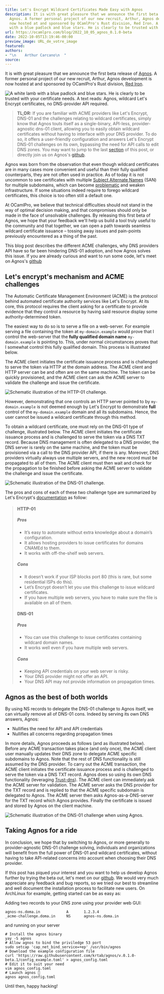 ```yaml
---
title: Let's Encrypt Wildcard Certificates Made Easy with Agnos
description: It is with great pleasure that we announce the first beta release of
  Agnos. A former personal project of our new recruit, Arthur, Agnos development is
  now hosted at and sponsored by OCamlPro's Rust division, Red Iron. A white lamb
  with a blue padlock and blue stars. He is clearly to be trusted with ...
url: https://ocamlpro.com/blog/2022_10_05_agnos_0.1.0-beta
date: 2022-10-05T13:19:46-00:00
preview_image: URL_de_votre_image
featured:
authors:
- "\n    Arthur Carcano\n  "
source:
---
```


<p></p>
<p>It is with great pleasure that we announce the first beta release of <a href="https://github.com/krtab/agnos">Agnos</a>. A former personal project of our new recruit, Arthur, Agnos development is now hosted at and sponsored by OCamlPro's Rust division, <a href="https://red-iron.eu/">Red Iron</a>.</p>
<p><img src="https://ocamlpro.com/blog/assets/img/agnos-banner.png" alt="A white lamb with a blue padlock and blue stars. He is clearly to be trusted with your certificate needs. A text reads: Agnos, wildcard Let's Encrypt certificates, no DNS-provider API required."/></p>
<blockquote>
<p><strong>TL;DR:</strong>
If you are familiar with ACME providers like Let's Encrypt, DNS-01 and the challenges relating to wildcard certificates, simply know that Agnos touts itself as a single-binary, API-less, provider-agnostic dns-01 client, allowing you to easily obtain wildcard certificates without having to interface with your DNS provider. To do so, it offers a user-friendly configuration and answers Let's Encrypt DNS-01 challenges on its own, bypassing the need for API calls to edit DNS zones. You may want to jump to the last <a href="https://ocamlpro.com/blog/feed#agnos-as-the-best-of-both-worlds">section</a> of this post, or directly join us on  Agnos's <a href="https://github.com/krtab/agnos">github</a>.</p>
</blockquote>
<p>Agnos was born from the observation that even though wildcard certificates are in many cases more convenient and useful than their fully qualified counterparts, they are not often used in practice. As of today it is not uncommon to see certificates with multiple <a href="https://en.wikipedia.org/wiki/Subject_Alternative_Name">Subject Alternate Names</a>  (SAN) for multiple subdomains, which can become <a href="https://discuss.httparchive.org/t/san-certificates-how-many-alt-names-are-too-many/1867">problematic</a> and weaken infrastructure. If some situations indeed require to forego wildcard certificates, this choice is too often still a default one.</p>
<p>At OCamlPro, we believe that technical difficulties should not stand in the way of optimal decision making, and that compromises should only be made in the face of unsolvable challenges. By releasing this first beta of Agnos, we hope that your feedback we'll help us build a tool truly useful to the community and that together, we can open a path towards seamless wildcard certificate issuance &ndash; tossing away issues and pain-points previously encountered as a thing of the past.</p>
<p>This blog post describes the different ACME challenges, why DNS providers API have so far been hindering DNS-01 adoption, and how Agnos solves this issue. If you are already curious and want to run some code, let's meet on Agnos's <a href="https://github.com/krtab/agnos">github</a></p>
<h2>Let's encrypt's mechanism and ACME challenges</h2>
<p>The Automatic Certificate Management Environment (ACME) is the protocol behind automated certificate authority services like Let's Encrypt. At its core, this protocol requires the client asking for a certificate to provide evidence that they control a resource by having said resource display some authority-determined token.</p>
<p>The easiest way to do so is to serve a file on a web-server. For example serving a file containing the token at <code>my-domain.example</code> would prove that I control the web-server that the <strong>fully qualified domain name</strong> <code>my-domain.example</code> is pointing to. This, under normal circumstances proves that I somewhat control this fully qualified domain. This process is illustrated below.</p>
<p>The ACME client initiates the certificate issuance process and is challenged to serve the token via HTTP at the domain address. The ACME client and HTTP server can be and often are on the same machine. The token can be quickly provisioned, and the ACME client can ask the ACME server to validate the challenge and issue the certificate.</p>
<p><img src="https://ocamlpro.com/blog/assets/img/http-01-schema.png" alt="Schematic illustration of the HTTP-01 challenge."/></p>
<p>However, demonstrating that one controls an HTTP server pointed to by <code>my-domain.example</code> is not deemed enough by Let's Encrypt to demonstrate <strong>full</strong> control of the <code>my-domain.example</code> domain and all its subdomains. Hence, the user cannot be issued a wildcard certificate through this method.</p>
<p>To obtain a wildcard certificate, one must rely on the DNS-01 type of challenge, illustrated below. The ACME client initiates the certificate issuance process and is challenged to serve the token via a DNS TXT record. Because DNS management is often delegated to a DNS provider, the DNS server is rarely on the same machine, and the token must be provisioned via a call to the DNS provider API, if there is any. Moreover, DNS providers virtually always use multiple servers, and the new record must be propagated to all of them. The ACME client must then wait and check for the propagation to be finished before asking the ACME server to validate the challenge and issue the certificate.</p>
<p><img src="https://ocamlpro.com/blog/assets/img/dns-01-schema.png" alt="Schematic illustration of the DNS-01 challenge."/></p>
<p>The pros and cons of each of these two challenge type are summarized by Let's Encrypt's <a href="https://letsencrypt.org/docs/challenge-types/">documentation</a> as follow:</p>
<blockquote>
<h4>HTTP-01</h4>
<h5>Pros</h5>
<ul>
<li>It&rsquo;s easy to automate without extra knowledge about a domain&rsquo;s configuration.
</li>
<li>It allows hosting providers to issue certificates for domains CNAMEd to them.
</li>
<li>It works with off-the-shelf web servers.
</li>
</ul>
<h5>Cons</h5>
<ul>
<li>It doesn&rsquo;t work if your ISP blocks port 80 (this is rare, but some residential ISPs do this).
</li>
<li>Let&rsquo;s Encrypt doesn&rsquo;t let you use this challenge to issue wildcard certificates.
</li>
<li>If you have multiple web servers, you have to make sure the file is available on all of them.
</li>
</ul>
<h4>DNS-01</h4>
<h5>Pros</h5>
<ul>
<li>You can use this challenge to issue certificates containing wildcard domain names.
</li>
<li>It works well even if you have multiple web servers.
</li>
</ul>
<h5>Cons</h5>
<ul>
<li>Keeping API credentials on your web server is risky.
</li>
<li>Your DNS provider might not offer an API.
</li>
<li>Your DNS API may not provide information on propagation times.
</li>
</ul>
</blockquote>
<h2>Agnos as the best of both worlds</h2>
<p>By using NS records to delegate the DNS-01 challenge to Agnos itself, we can virtually remove all of DNS-01 cons. Indeed by serving its own DNS answers, Agnos:</p>
<ul>
<li>Nullifies the need for API and API credentials
</li>
<li>Nullifies all concerns regarding propagation times
</li>
</ul>
<p>In more details, Agnos proceeds as follows (and as illustrated below). Before any ACME transaction takes place (and only once), the ACME client user manually updates their DNS zone to delegate ACME specific subdomains to Agnos. Note that the rest of DNS functionality is still assumed by the DNS provider. To carry out the ACME transaction, the ACME client initiates the certificate issuance process and is challenged to serve the token via a DNS TXT record. Agnos does so using its own DNS functionality (leveraging <a href="https://trust-dns.org/">Trust-dns</a>). The ACME client can immediately ask the ACME server for validation. The ACME server asks the DNS provider for the TXT record and is replied to that the ACME specific subdomain is delegated to Agnos. The ACME server then asks Agnos-as-a-DNS-server for the TXT record which Agnos provides. Finally the certificate is issued and stored by Agnos on the client machine.</p>
<p><img src="https://ocamlpro.com/blog/assets/img/dns-01-agnos-schema.png" alt="Schematic illustration of the DNS-01 challenge when using Agnos."/></p>
<h2>Taking Agnos for a ride</h2>
<p>In conclusion, we hope that by switching to Agnos, or more generally to provider-agnostic DNS-01 challenge solving, individuals and organizations will benefit from the full power of DNS-01 and wildcard certificates, without having to take API-related concerns into account when choosing their DNS provider.</p>
<p>If this post has piqued your interest and you want to help us develop Agnos further by trying the beta out, let's meet on our <a href="https://github.com/krtab/agnos">github</a>. We would very much appreciate any feedback and bug reports, so we tried our best to streamline and well document the installation process to facilitate new users.
On ArchLinux for example, getting started can be as easy as:</p>
<p>Adding two records to your DNS zone using your provider web GUI:</p>
<pre><code>agnos-ns.doma.in            A       1.2.3.4
_acme-challenge.doma.in     NS      agnos-ns.doma.in
</code></pre>
<p>and running on your server</p>
<pre><code class="language-bash"># Install the agnos binary
yay -S agnos
# Allow agnos to bind the priviledge 53 port
sudo setcap 'cap_net_bind_service=+ep' /usr/bin/agnos
# Download the example configuration file
curl 'https://raw.githubusercontent.com/krtab/agnos/v.0.1.0-beta.1/config_example.toml' &gt; agnos_config.toml
# Edit it to suit your need
vim agnos_config.toml
# Launch agnos &#128640;
agnos agnos_config.toml
</code></pre>
<p>Until then, happy hacking!</p>

